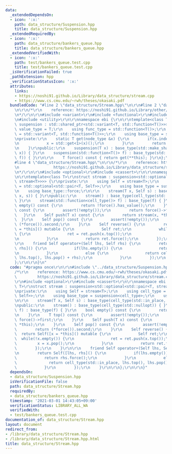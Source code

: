 ```yaml
---
data:
  _extendedDependsOn:
  - icon: ':x:'
    path: data_structure/Suspension.hpp
    title: data_structure/Suspension.hpp
  _extendedRequiredBy:
  - icon: ':x:'
    path: data_structure/bankers_queue.hpp
    title: data_structure/bankers_queue.hpp
  _extendedVerifiedWith:
  - icon: ':x:'
    path: test/bankers_queue.test.cpp
    title: test/bankers_queue.test.cpp
  _isVerificationFailed: true
  _pathExtension: hpp
  _verificationStatusIcon: ':x:'
  attributes:
    links:
    - https://noshi91.github.io/Library/data_structure/stream.cpp
    - https://www.cs.cmu.edu/~rwh/theses/okasaki.pdf
  bundledCode: "#line 2 \"data_structure/Stream.hpp\"\n\r\n#line 2 \"data_structure/Suspension.hpp\"\
    \n\r\n/*\r\n    reference: https://noshi91.github.io/Library/other/suspension.cpp\r\
    \n*/\r\n\r\n#include <variant>\r\n#include <functional>\r\n#include <memory>\r\
    \n#include <utility>\r\n\r\nnamespace ebi {\r\n\r\ntemplate<class T>\r\nstruct\
    \ suspension : std::shared_ptr<std::variant<T, std::function<T()>>> {\r\n    using\
    \ value_type = T;\r\n    using func_type = std::function<T()>;\r\n    using node_type\
    \ = std::variant<T, std::function<T()>>;\r\n    using base_type = std::shared_ptr<node_type>;\r\
    \nprivate:\r\n    static T get(node_type &x) {\r\n        if(x.index() != 0) {\r\
    \n            x = std::get<1>(x)();\r\n        }\r\n        return std::get<0>(x);\r\
    \n    }\r\npublic:\r\n    suspension(T x) : base_type(std::make_shared<node_type>(std::in_place_index<0>,\
    \ x)) { }\r\n    suspension(std::function<T()> f) : base_type(std::make_shared<node_type>(std::in_place_index<1>,\
    \ f)) { }\r\n\r\n    T force() const { return get(**this); }\r\n};\r\n\r\n}\r\n\
    #line 4 \"data_structure/Stream.hpp\"\n\r\n/*\r\n    reference: https://www.cs.cmu.edu/~rwh/theses/okasaki.pdf\r\
    \n               https://noshi91.github.io/Library/data_structure/stream.cpp\r\
    \n*/\r\n\r\n#include <optional>\r\n#include <cassert>\r\n\r\nnamespace ebi {\r\
    \n\r\ntemplate<class T>\r\nstruct stream : suspension<std::optional<std::pair<T,\
    \ stream<T>>>> {\r\nprivate:\r\n    using Self = stream<T>;\r\n    using cell_type\
    \ = std::optional<std::pair<T, Self>>;\r\n    using base_type = suspension<cell_type>;\r\
    \n    using base_type::force;\r\n\r\n    stream(T x, Self s) : base_type(cell_type(std::in_place,\
    \ x, s)) { }\r\npublic:\r\n    stream() : base_type(cell_type(std::nullopt)) {\
    \ }\r\n    stream(std::function<cell_type()> f) : base_type(f) { }\r\n    bool\
    \ empty() const {\r\n        return !force().has_value();\r\n    }\r\n    T top()\
    \ const {\r\n        assert(!empty());\r\n        return force()->first;\r\n \
    \   }\r\n    Self push(T x) const {\r\n        return stream(x, *this);\r\n  \
    \  }\r\n    Self pop() const {\r\n        assert(!empty());\r\n        return\
    \ (*force()).second;\r\n    }\r\n    Self reverse() {\r\n        return Self([x\
    \ = *this]() mutable {\r\n            Self ret;\r\n            while(!x.empty())\
    \ {\r\n                ret = ret.push(x.top());\r\n                x = x.pop();\r\
    \n            }\r\n            return ret.force();\r\n        });\r\n    }\r\n\
    \r\n    friend Self operator+(Self lhs, Self rhs) {\r\n        return Self([lhs,\
    \ rhs]() {\r\n            if(lhs.empty()) {\r\n                return rhs.force();\r\
    \n            }\r\n            else {\r\n                return cell_type(std::in_place,\
    \ lhs.top(), lhs.pop() + rhs);\r\n            }\r\n        });\r\n    }\r\n\r\n\
    };\r\n\r\n}\n"
  code: "#pragma once\r\n\r\n#include \"../data_structure/Suspension.hpp\"\r\n\r\n\
    /*\r\n    reference: https://www.cs.cmu.edu/~rwh/theses/okasaki.pdf\r\n      \
    \         https://noshi91.github.io/Library/data_structure/stream.cpp\r\n*/\r\n\
    \r\n#include <optional>\r\n#include <cassert>\r\n\r\nnamespace ebi {\r\n\r\ntemplate<class\
    \ T>\r\nstruct stream : suspension<std::optional<std::pair<T, stream<T>>>> {\r\
    \nprivate:\r\n    using Self = stream<T>;\r\n    using cell_type = std::optional<std::pair<T,\
    \ Self>>;\r\n    using base_type = suspension<cell_type>;\r\n    using base_type::force;\r\
    \n\r\n    stream(T x, Self s) : base_type(cell_type(std::in_place, x, s)) { }\r\
    \npublic:\r\n    stream() : base_type(cell_type(std::nullopt)) { }\r\n    stream(std::function<cell_type()>\
    \ f) : base_type(f) { }\r\n    bool empty() const {\r\n        return !force().has_value();\r\
    \n    }\r\n    T top() const {\r\n        assert(!empty());\r\n        return\
    \ force()->first;\r\n    }\r\n    Self push(T x) const {\r\n        return stream(x,\
    \ *this);\r\n    }\r\n    Self pop() const {\r\n        assert(!empty());\r\n\
    \        return (*force()).second;\r\n    }\r\n    Self reverse() {\r\n      \
    \  return Self([x = *this]() mutable {\r\n            Self ret;\r\n          \
    \  while(!x.empty()) {\r\n                ret = ret.push(x.top());\r\n       \
    \         x = x.pop();\r\n            }\r\n            return ret.force();\r\n\
    \        });\r\n    }\r\n\r\n    friend Self operator+(Self lhs, Self rhs) {\r\
    \n        return Self([lhs, rhs]() {\r\n            if(lhs.empty()) {\r\n    \
    \            return rhs.force();\r\n            }\r\n            else {\r\n  \
    \              return cell_type(std::in_place, lhs.top(), lhs.pop() + rhs);\r\n\
    \            }\r\n        });\r\n    }\r\n\r\n};\r\n\r\n}"
  dependsOn:
  - data_structure/Suspension.hpp
  isVerificationFile: false
  path: data_structure/Stream.hpp
  requiredBy:
  - data_structure/bankers_queue.hpp
  timestamp: '2021-03-01 14:43:05+09:00'
  verificationStatus: LIBRARY_ALL_WA
  verifiedWith:
  - test/bankers_queue.test.cpp
documentation_of: data_structure/Stream.hpp
layout: document
redirect_from:
- /library/data_structure/Stream.hpp
- /library/data_structure/Stream.hpp.html
title: data_structure/Stream.hpp
---
```

